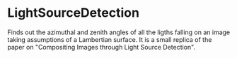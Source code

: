 # LightSourceDetection
Finds out the azimuthal and zenith angles of all the ligths falling on an image taking assumptions of a Lambertian surface. It is a small replica of the paper on "Compositing Images through Light Source Detection". 
